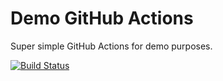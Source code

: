 # Demo GitHub Actions

Super simple GitHub Actions for demo purposes.

[![Build Status](https://dev.azure.com/martin/github-actions/_apis/build/status/martinwoodward.gh-actions?branchName=master)](https://dev.azure.com/martin/github-actions/_build/latest?definitionId=38&branchName=master)


